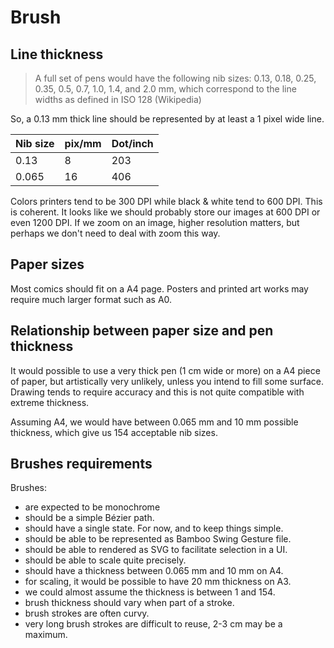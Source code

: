 # Brush

## Line thickness

> A full set of pens would have the following nib sizes: 0.13, 0.18, 0.25, 0.35, 0.5, 0.7, 1.0, 1.4, and 2.0 mm, which correspond to the line widths as defined in ISO 128 (Wikipedia)

So, a 0.13 mm thick line should be represented by at least a 1 pixel wide line.

|Nib size|pix/mm|Dot/inch|
|--------|------|--------|
| 0.13   | 8    | 203    |
| 0.065  | 16   | 406    |

Colors printers tend to be 300 DPI while black & white tend to 600 DPI. This is coherent. It looks like we should probably store our images at 600 DPI or even 1200 DPI. If we zoom on an image, higher resolution matters, but perhaps we don't need to deal with zoom this way.

## Paper sizes

Most comics should fit on a A4 page. Posters and printed art works may require much larger format such as A0.

## Relationship between paper size and pen thickness

It would possible to use a very thick pen (1 cm wide or more) on a A4 piece of paper, but artistically very unlikely, unless you intend to fill some surface.
Drawing tends to require accuracy and this is not quite compatible with extreme thickness.

Assuming A4, we would have between 0.065 mm and 10 mm possible thickness, which give us 154 acceptable nib sizes.

## Brushes requirements

Brushes:

* are expected to be monochrome
* should be a simple Bézier path.
* should have a single state. For now, and to keep things simple.
* should be able to be represented as Bamboo Swing Gesture file.
* should be able to rendered as SVG to facilitate selection in a UI.
* should be able to scale quite precisely.
* should have a thickness between 0.065 mm and 10 mm on A4.
* for scaling, it would be possible to have 20 mm thickness on A3.
* we could almost assume the thickness is between 1 and 154.
* brush thickness should vary when part of a stroke.
* brush strokes are often curvy.
* very long brush strokes are difficult to reuse, 2-3 cm may be a maximum.

